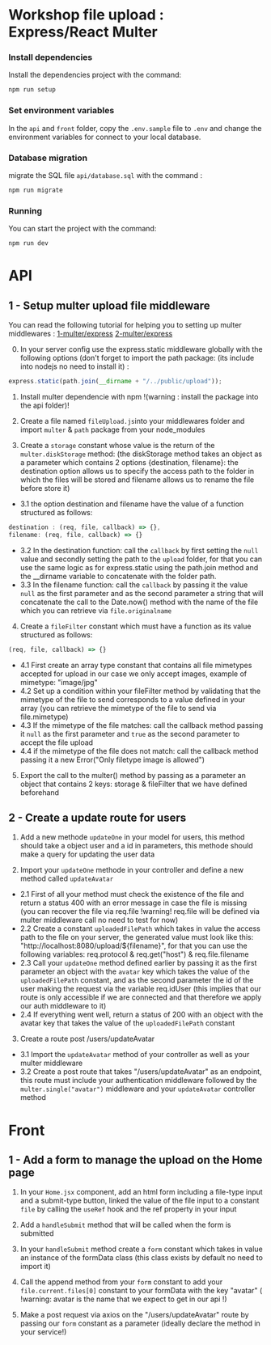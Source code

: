 
# Workshop file upload : Express/React Multer

### Install dependencies
Install the dependencies project with the command:

```bash
npm run setup
```

### Set environment variables

In the `api` and `front` folder, copy the `.env.sample` file to `.env` and change the environment variables for connect to your local database.

### Database migration
migrate the SQL file `api/database.sql` with the command :
```bash
npm run migrate
```

### Running

You can start the project with the command:

```bash
npm run dev
```

# API

## 1 - Setup multer upload file middleware
You can read the following tutorial for helping you to setting up multer middlewares : 
[1-multer/express](https://openclassrooms.com/fr/courses/6390246-passez-au-full-stack-avec-node-js-express-et-mongodb/6466627-acceptez-les-fichiers-entrants-avec-multer)
[2-multer/express](https://www.freecodecamp.org/news/simplify-your-file-upload-process-in-express-js/)

0. In your server config use the express.static middleware globally with the following options (don't forget to import the path package: (its include into nodejs no need to install it) : 
```js 
express.static(path.join(__dirname + "/../public/upload"));
```

1. Install multer dependencie with npm  !(warning : install the package into the api folder)!

2. Create a file named `fileUpload.js`into your middlewares folder and import `multer` & `path` package from your node_modules

3. Create a `storage` constant whose value is the return of the `multer.diskStorage` method:
(the diskStorage method takes an object as a parameter which contains 2 options {destination, filename}: the destination option allows us to specify the access path to the folder in which the files will be stored and filename allows us to rename the file before store it)
  - 3.1 the option destination and filename have the value of a function structured as follows:
  ```js 
  destination : (req, file, callback) => {},
  filename: (req, file, callback) => {}
  ```
  - 3.2 In the destination function: call the `callback` by first setting the `null` value and secondly setting the path to the `upload` folder, for that you can use the same logic as for express.static using the path.join method and the __dirname variable to concatenate with the folder path.
  - 3.3 In the filename function: call the `callback` by passing it the value `null` as the first parameter and as the second parameter a string that will concatenate the call to the Date.now() method with the name of the file which you can retrieve via `file.originalname`

4. Create a `fileFilter` constant which must have a function as its value structured as follows: 
```js
(req, file, callback) => {}
```
  - 4.1 First create an array type constant that contains all file mimetypes accepted for upload in our case we only accept images, example of mimetype: "image/jpg"
  - 4.2 Set up a condition within your fileFilter method by validating that the mimetype of the file to send corresponds to a value defined in your array (you can retrieve the mimetype of the file to send via file.mimetype)
  - 4.3 If the mimetype of the file matches: call the callback method passing it `null` as the first parameter and `true` as the second parameter to accept the file upload
  - 4.4 if the mimetype of the file does not match: call the callback method passing it a new Error("Only filetype image is allowed")

5. Export the call to the multer() method by passing as a parameter an object that contains 2 keys: storage & fileFilter that we have defined beforehand


## 2 - Create a update route for users

1. Add a new methode `updateOne` in your model for users, this method should take a object user and a id in parameters, this methode should make a query for updating the user data

2. Import your `updateOne` methode in your controller and define a new method called `updateAvatar`
  - 2.1 First of all your method must check the existence of the file and return a status 400 with an error message in case the file is missing (you can recover the file via req.file !warning! req.file will be defined via multer middleware call no need to test for now)
  - 2.2 Create a constant `uploadedFilePath` which takes in value the access path to the file on your server, the generated value must look like this: "http://localhost:8080/upload/${filename}", for that you can use the following variables: req.protocol & req.get("host") & req.file.filename
  - 2.3 Call your `updateOne` method defined earlier by passing it as the first parameter an object with the `avatar` key which takes the value of the `uploadedFilePath` constant, and as the second parameter the id of the user making the request via the variable req.idUser (this implies that our route is only accessible if we are connected and that therefore we apply our auth middleware to it)
  - 2.4 If everything went well, return a status of 200 with an object with the avatar key that takes the value of the `uploadedFilePath` constant

3. Create a route post /users/updateAvatar
  - 3.1 Import the `updateAvatar` method of your controller as well as your multer middleware
  - 3.2 Create a post route that takes "/users/updateAvatar" as an endpoint, this route must include your authentication middleware followed by the `multer.single("avatar")` middleware and your `updateAvatar` controller method


# Front

## 1 - Add a form to manage the upload on the Home page

1. In your `Home.jsx` component, add an html form including a file-type input and a submit-type button, linked the value of the file input to a constant `file` by calling the `useRef` hook and the ref property in your input

2. Add a `handleSubmit` method that will be called when the form is submitted

3. In your `handleSubmit` method create a `form` constant which takes in value an instance of the formData class (this class exists by default no need to import it)

4. Call the append method from your `form` constant to add your `file.current.files[0]` constant to your formData with the key "avatar" ( !warning: avatar is the name that we expect to get in our api !)

5. Make a post request via axios on the "/users/updateAvatar" route by passing our `form` constant as a parameter (ideally declare the method in your service!)

